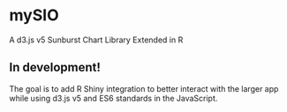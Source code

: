 # mySIO
A d3.js v5 Sunburst Chart Library Extended in R

## In development!

The goal is to add R Shiny integration to better interact with the larger app while using d3.js v5 and ES6 standards in the JavaScript.
